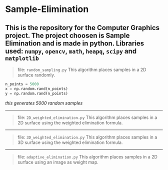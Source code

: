 # Sample-Elimination
This is the repository for the Computer Graphics project. The project choosen is **Sample Elimination** and is made in python.
Libraries used: `numpy`, `opencv`, `math`, `heapq`, `scipy` and `matplotlib`
---
> file: `random_sampling.py`
This algorithm places samples in a 2D surface randomly.

```Python
n_points = 5000
x = np.random.rand(n_points)
y = np.random.rand(n_points)
```
_this generates 5000 random samples_

---
> file: `2D_weighted_elimination.py`
This algorithm places samples in a 2D surface using the weighted elimination formula.

---
> file: `3D_weighted_elimination.py`
This algorithm places samples in a 3D surface using the weighted elimination formula.

---
> file: `adaptive_elimination.py`
This algorithm places samples in a 2D surface using an image as weight map.


